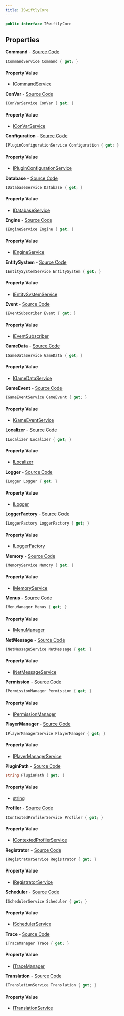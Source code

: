 ```yaml
---
title: ISwiftlyCore
---
```


```csharp
public interface ISwiftlyCore
```

## Properties

**Command** - [Source Code](https://github.com/swiftly-solution/swiftlys2/blob/main/managed/src/SwiftlyS2.Shared/ISwiftlyCore.cs#L51)

```csharp
ICommandService Command { get; }
```

#### Property Value

- [ICommandService](/docs/api/shared/commands/icommandservice)

**ConVar** - [Source Code](https://github.com/swiftly-solution/swiftlys2/blob/main/managed/src/SwiftlyS2.Shared/ISwiftlyCore.cs#L61)

```csharp
IConVarService ConVar { get; }
```

#### Property Value

- [IConVarService](/docs/api/shared/convars/iconvarservice)

**Configuration** - [Source Code](https://github.com/swiftly-solution/swiftlys2/blob/main/managed/src/SwiftlyS2.Shared/ISwiftlyCore.cs#L66)

```csharp
IPluginConfigurationService Configuration { get; }
```

#### Property Value

- [IPluginConfigurationService](/docs/api/shared/services/ipluginconfigurationservice)

**Database** - [Source Code](https://github.com/swiftly-solution/swiftlys2/blob/main/managed/src/SwiftlyS2.Shared/ISwiftlyCore.cs#L112)

```csharp
IDatabaseService Database { get; }
```

#### Property Value

- [IDatabaseService](/docs/api/shared/database/idatabaseservice)

**Engine** - [Source Code](https://github.com/swiftly-solution/swiftlys2/blob/main/managed/src/SwiftlyS2.Shared/ISwiftlyCore.cs#L36)

```csharp
IEngineService Engine { get; }
```

#### Property Value

- [IEngineService](/docs/api/shared/services/iengineservice)

**EntitySystem** - [Source Code](https://github.com/swiftly-solution/swiftlys2/blob/main/managed/src/SwiftlyS2.Shared/ISwiftlyCore.cs#L56)

```csharp
IEntitySystemService EntitySystem { get; }
```

#### Property Value

- [IEntitySystemService](/docs/api/shared/entitysystem/ientitysystemservice)

**Event** - [Source Code](https://github.com/swiftly-solution/swiftlys2/blob/main/managed/src/SwiftlyS2.Shared/ISwiftlyCore.cs#L31)

```csharp
IEventSubscriber Event { get; }
```

#### Property Value

- [IEventSubscriber](/docs/api/shared/events/ieventsubscriber)

**GameData** - [Source Code](https://github.com/swiftly-solution/swiftlys2/blob/main/managed/src/SwiftlyS2.Shared/ISwiftlyCore.cs#L71)

```csharp
IGameDataService GameData { get; }
```

#### Property Value

- [IGameDataService](/docs/api/shared/services/igamedataservice)

**GameEvent** - [Source Code](https://github.com/swiftly-solution/swiftlys2/blob/main/managed/src/SwiftlyS2.Shared/ISwiftlyCore.cs#L41)

```csharp
IGameEventService GameEvent { get; }
```

#### Property Value

- [IGameEventService](/docs/api/shared/gameevents/igameeventservice)

**Localizer** - [Source Code](https://github.com/swiftly-solution/swiftlys2/blob/main/managed/src/SwiftlyS2.Shared/ISwiftlyCore.cs#L122)

```csharp
ILocalizer Localizer { get; }
```

#### Property Value

- [ILocalizer](/docs/api/shared/translation/ilocalizer)

**Logger** - [Source Code](https://github.com/swiftly-solution/swiftlys2/blob/main/managed/src/SwiftlyS2.Shared/ISwiftlyCore.cs#L92)

```csharp
ILogger Logger { get; }
```

#### Property Value

- [ILogger](https://learn.microsoft.com/dotnet/api/microsoft.extensions.logging.ilogger)

**LoggerFactory** - [Source Code](https://github.com/swiftly-solution/swiftlys2/blob/main/managed/src/SwiftlyS2.Shared/ISwiftlyCore.cs#L87)

```csharp
ILoggerFactory LoggerFactory { get; }
```

#### Property Value

- [ILoggerFactory](https://learn.microsoft.com/dotnet/api/microsoft.extensions.logging.iloggerfactory)

**Memory** - [Source Code](https://github.com/swiftly-solution/swiftlys2/blob/main/managed/src/SwiftlyS2.Shared/ISwiftlyCore.cs#L82)

```csharp
IMemoryService Memory { get; }
```

#### Property Value

- [IMemoryService](/docs/api/shared/memory/imemoryservice)

**Menus** - [Source Code](https://github.com/swiftly-solution/swiftlys2/blob/main/managed/src/SwiftlyS2.Shared/ISwiftlyCore.cs#L142)

```csharp
IMenuManager Menus { get; }
```

#### Property Value

- [IMenuManager](/docs/api/shared/menus/imenumanager)

**NetMessage** - [Source Code](https://github.com/swiftly-solution/swiftlys2/blob/main/managed/src/SwiftlyS2.Shared/ISwiftlyCore.cs#L46)

```csharp
INetMessageService NetMessage { get; }
```

#### Property Value

- [INetMessageService](/docs/api/shared/netmessages/inetmessageservice)

**Permission** - [Source Code](https://github.com/swiftly-solution/swiftlys2/blob/main/managed/src/SwiftlyS2.Shared/ISwiftlyCore.cs#L127)

```csharp
IPermissionManager Permission { get; }
```

#### Property Value

- [IPermissionManager](/docs/api/shared/permissions/ipermissionmanager)

**PlayerManager** - [Source Code](https://github.com/swiftly-solution/swiftlys2/blob/main/managed/src/SwiftlyS2.Shared/ISwiftlyCore.cs#L76)

```csharp
IPlayerManagerService PlayerManager { get; }
```

#### Property Value

- [IPlayerManagerService](/docs/api/shared/players/iplayermanagerservice)

**PluginPath** - [Source Code](https://github.com/swiftly-solution/swiftlys2/blob/main/managed/src/SwiftlyS2.Shared/ISwiftlyCore.cs#L137)

```csharp
string PluginPath { get; }
```

#### Property Value

- [string](https://learn.microsoft.com/dotnet/api/system.string)

**Profiler** - [Source Code](https://github.com/swiftly-solution/swiftlys2/blob/main/managed/src/SwiftlyS2.Shared/ISwiftlyCore.cs#L97)

```csharp
IContextedProfilerService Profiler { get; }
```

#### Property Value

- [IContextedProfilerService](/docs/api/shared/profiler/icontextedprofilerservice)

**Registrator** - [Source Code](https://github.com/swiftly-solution/swiftlys2/blob/main/managed/src/SwiftlyS2.Shared/ISwiftlyCore.cs#L132)

```csharp
IRegistratorService Registrator { get; }
```

#### Property Value

- [IRegistratorService](/docs/api/shared/services/iregistratorservice)

**Scheduler** - [Source Code](https://github.com/swiftly-solution/swiftlys2/blob/main/managed/src/SwiftlyS2.Shared/ISwiftlyCore.cs#L107)

```csharp
ISchedulerService Scheduler { get; }
```

#### Property Value

- [ISchedulerService](/docs/api/shared/scheduler/ischedulerservice)

**Trace** - [Source Code](https://github.com/swiftly-solution/swiftlys2/blob/main/managed/src/SwiftlyS2.Shared/ISwiftlyCore.cs#L102)

```csharp
ITraceManager Trace { get; }
```

#### Property Value

- [ITraceManager](/docs/api/shared/services/itracemanager)

**Translation** - [Source Code](https://github.com/swiftly-solution/swiftlys2/blob/main/managed/src/SwiftlyS2.Shared/ISwiftlyCore.cs#L117)

```csharp
ITranslationService Translation { get; }
```

#### Property Value

- [ITranslationService](/docs/api/shared/translation/itranslationservice)

